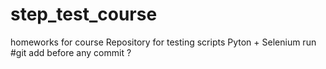 # step_test_course
homeworks for course
Repository for testing scripts Pyton + Selenium
run #git add before any commit ?
